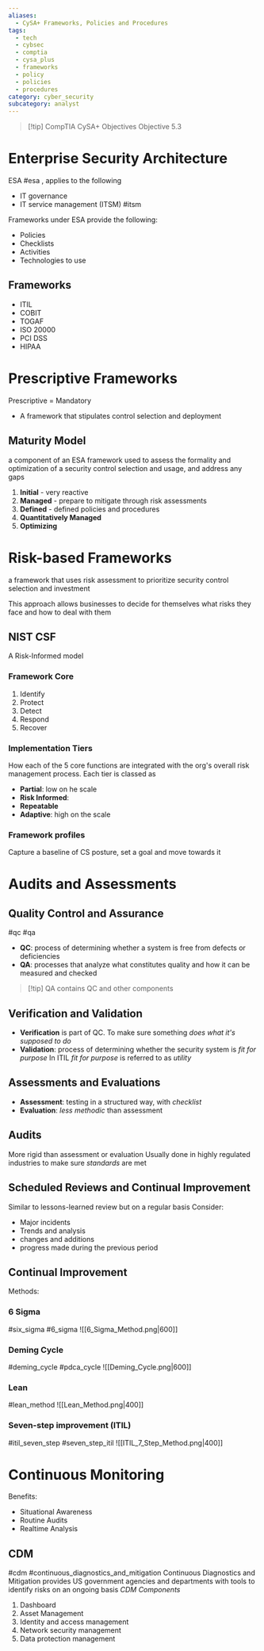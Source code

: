 ```yaml
---
aliases:
  - CySA+ Frameworks, Policies and Procedures
tags:
  - tech
  - cybsec
  - comptia
  - cysa_plus
  - frameworks
  - policy
  - policies
  - procedures
category: cyber_security
subcategory: analyst
---
```

> [!tip] CompTIA CySA+ Objectives
> Objective 5.3

# Enterprise Security Architecture
ESA  #esa , applies to the following
- IT governance
- IT service management (ITSM) #itsm

Frameworks under ESA provide the following:
- Policies
- Checklists
- Activities
- Technologies to use

## Frameworks
- ITIL
- COBIT
- TOGAF
- ISO 20000
- PCI DSS
- HIPAA

# Prescriptive Frameworks
Prescriptive = Mandatory
- A framework that stipulates control selection and deployment

## Maturity Model
a component of an ESA framework used to assess the formality and optimization of a security control selection and usage, and address any gaps
1. **Initial** - very reactive
2. **Managed** - prepare to mitigate through risk assessments
3. **Defined** - defined policies and procedures
4. **Quantitatively Managed**
5. **Optimizing**

# Risk-based Frameworks
a framework that uses risk assessment to prioritize security control selection and investment

This approach allows businesses to decide for themselves what risks they face and how to deal with them 
## NIST CSF
A Risk-Informed model
### Framework Core
1. Identify
2. Protect
3. Detect
4. Respond
5. Recover
### Implementation Tiers
How each of the 5 core functions are integrated with the org's overall risk management process. Each tier is classed as 
- **Partial**: low on he scale
- **Risk Informed**:
- **Repeatable**
- **Adaptive**: high on the scale
### Framework profiles
Capture a baseline of CS posture, set a goal and move towards it

# Audits and Assessments
## Quality Control and Assurance
#qc #qa
- **QC**: process of determining whether a system is free from defects or deficiencies
- **QA**: processes that analyze what constitutes quality and how it can be measured and checked

> [!tip] QA contains QC and other components

## Verification and Validation
- **Verification** is part of QC. To make sure something *does what it's supposed to do*
- **Validation**: process of determining whether the security system is *fit for purpose*
In ITIL *fit for purpose* is referred to as *utility*
## Assessments and Evaluations
- **Assessment**: testing in a structured way, with *checklist*
- **Evaluation**: *less methodic* than assessment
## Audits
More rigid than assessment or evaluation
Usually done in highly regulated industries to make sure *standards* are met
## Scheduled Reviews and Continual Improvement
Similar to lessons-learned review but on a regular basis
Consider:
- Major incidents
- Trends and analysis
- changes and additions
- progress made during the previous period
## Continual Improvement
Methods:
### 6 Sigma
#six_sigma #6_sigma
![[6_Sigma_Method.png|600]]
### Deming Cycle
#deming_cycle #pdca_cycle
![[Deming_Cycle.png|600]]
### Lean
#lean_method
![[Lean_Method.png|400]]
### Seven-step improvement (ITIL)
#itil_seven_step #seven_step_itil
![[ITIL_7_Step_Method.png|400]]
# Continuous Monitoring
Benefits:
- Situational Awareness
- Routine Audits
- Realtime Analysis

## CDM
#cdm #continuous_diagnostics_and_mitigation
Continuous Diagnostics and Mitigation
provides US government agencies and departments with tools to identify risks on an ongoing basis
*CDM Components*
1. Dashboard
2. Asset Management
3. Identity and access management
4. Network security management
5. Data protection management

